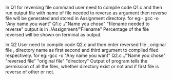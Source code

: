 In Q1 for reversing file command user need to compile code Q1.c and then run output file with name of file needed to
 reverse as argument then reverse file will be generated and stored in Assignment directory.
for eg:-
	gcc -o "Any name you want" Q1.c
	./"Name you chose" "filename needed to reverse"
	output is in ./Assignment/"Filename"
Percentage of the file reversed will be shown on terminal as output.




In Q2 User need to compile code Q2.c and then enter reversed file , original file , directory name as first second and third argument to compiled filed 
respectively. 
for eg:-gcc -o "Any name you want" Q2.c
	./"Name you chose" "reversed file" "original file" "directory"
Output of program tells the permission of all the files, whether directory exist or not and if first file is reverse of other or not.